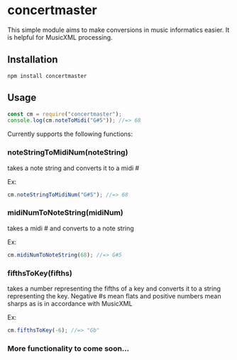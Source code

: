 # concertmaster
This simple module aims to make conversions in music informatics easier. It is helpful for MusicXML processing.

## Installation
```
npm install concertmaster
```

## Usage

```javascript
const cm = require("concertmaster");
console.log(cm.noteToMidi("G#5")); //=> 68
```

Currently supports the following functions:
### noteStringToMidiNum(noteString)
takes a note string and converts it to a midi #

Ex:
```javascript
cm.noteStringToMidiNum("G#5"); //=> 68
```

### midiNumToNoteString(midiNum)
takes a midi # and converts to a note string

Ex:
```javascript
cm.midiNumToNoteString(68); //=> G#5
```

### fifthsToKey(fifths)
takes a number representing the fifths of a key and converts it to a string representing the key. Negative #s mean flats and positive numbers mean sharps as is in accordance with MusicXML

Ex:


```javascript
cm.fifthsToKey(-6); //=> "Gb"
```


 ### More functionality to come soon...
